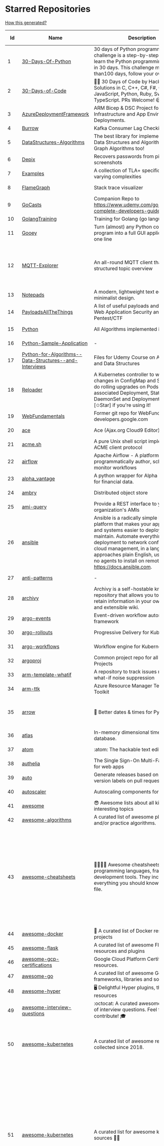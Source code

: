 # Starred Repositories  
[How this generated?](../master/USAGE.md)  
  
| Id 			| Name			| Description | Star Counts | Topics/Tags   | Last Updated 	|  
| ----------- | ----------- 	| ----------- | ----------- | ----------- 	| -----------   |  
|1|[30-Days-Of-Python](https://github.com/Asabeneh/30-Days-Of-Python.git)|30 days of Python programming challenge is a step-by-step guide to learn the Python programming language in 30 days. This challenge may take more than100 days, follow your own pace. |14024|30-days-of-python, python|17-11-2021|  
|2|[30-Days-of-Code](https://github.com/xeoneux/30-Days-of-Code.git)|👨‍💻 30 Days of Code by HackerRank Solutions in C, C++, C#, F#, Go, Java, JavaScript, Python, Ruby, Swift & TypeScript. PRs Welcome! 😄|748||17-8-2022|  
|3|[AzureDeploymentFramework](https://github.com/brwilkinson/AzureDeploymentFramework.git)|ARM Bicep & DSC Project for Azure Infrastructure and App Environment Deployments.|76||26-7-2022|  
|4|[Burrow](https://github.com/linkedin/Burrow.git)|Kafka Consumer Lag Checking|3296|||  
|5|[DataStructures-Algorithms](https://github.com/rachitiitr/DataStructures-Algorithms.git)|The best library for implementation of all Data Structures and Algorithms - Trees + Graph Algorithms too!|2334||13-6-2021|  
|6|[Depix](https://github.com/beurtschipper/Depix.git)|Recovers passwords from pixelized screenshots|22652||16-6-2022|  
|7|[Examples](https://github.com/tlaplus/Examples.git)|A collection of TLA+ specifications of varying complexities|942||22-8-2022|  
|8|[FlameGraph](https://github.com/brendangregg/FlameGraph.git)|Stack trace visualizer|13440||31-8-2021|  
|9|[GoCasts](https://github.com/StephenGrider/GoCasts.git)|Companion Repo to https://www.udemy.com/go-the-complete-developers-guide/|1747||25-8-2017|  
|10|[GolangTraining](https://github.com/GoesToEleven/GolangTraining.git)|Training for Golang (go language)|8362|||  
|11|[Gooey](https://github.com/chriskiehl/Gooey.git)|Turn (almost) any Python command line program into a full GUI application with one line|16560||8-5-2022|  
|12|[MQTT-Explorer](https://github.com/thomasnordquist/MQTT-Explorer.git)|An all-round MQTT client that provides a structured topic overview|1889|mqtt, mqtt-explorer, homeautomation, mqtt-client, mqtt-smarthome, mqtt-tool|27-2-2022|  
|13|[Notepads](https://github.com/0x7c13/Notepads.git)|A modern, lightweight text editor with a minimalist design.|6655||7-6-2022|  
|14|[PayloadsAllTheThings](https://github.com/swisskyrepo/PayloadsAllTheThings.git)|A list of useful payloads and bypass for Web Application Security and Pentest/CTF|40414|||  
|15|[Python](https://github.com/TheAlgorithms/Python.git)|All Algorithms implemented in Python|142485||24-8-2022|  
|16|[Python-Sample-Application](https://github.com/uber/Python-Sample-Application.git)|-|360||9-3-2015|  
|17|[Python-for-Algorithms--Data-Structures--and-Interviews](https://github.com/jmportilla/Python-for-Algorithms--Data-Structures--and-Interviews.git)|Files for Udemy Course on Algorithms and Data Structures|2129|||  
|18|[Reloader](https://github.com/stakater/Reloader.git)|A Kubernetes controller to watch changes in ConfigMap and Secrets and do rolling upgrades on Pods with their associated Deployment, StatefulSet, DaemonSet and DeploymentConfig – [✩Star] if you're using it!|3815||15-7-2022|  
|19|[WebFundamentals](https://github.com/google/WebFundamentals.git)|Former git repo for WebFundamentals on developers.google.com|13415||10-8-2022|  
|20|[ace](https://github.com/ajaxorg/ace.git)|Ace (Ajax.org Cloud9 Editor)|24796||23-8-2022|  
|21|[acme.sh](https://github.com/acmesh-official/acme.sh.git)|A pure Unix shell script implementing ACME client protocol|27792|||  
|22|[airflow](https://github.com/apache/airflow.git)|Apache Airflow - A platform to programmatically author, schedule, and monitor workflows|27130|||  
|23|[alpha_vantage](https://github.com/RomelTorres/alpha_vantage.git)|A python wrapper for Alpha Vantage API for financial data.|3708||14-6-2021|  
|24|[ambry](https://github.com/linkedin/ambry.git)|Distributed object store|1549||23-8-2022|  
|25|[ami-query](https://github.com/intuit/ami-query.git)|Provide a REST interface to your organization's AMIs|38|||  
|26|[ansible](https://github.com/ansible/ansible.git)|Ansible is a radically simple IT automation platform that makes your applications and systems easier to deploy and maintain. Automate everything from code deployment to network configuration to cloud management, in a language that approaches plain English, using SSH, with no agents to install on remote systems. https://docs.ansible.com.|54253||23-8-2022|  
|27|[anti-patterns](https://github.com/tonybaloney/anti-patterns.git)|-|100||15-7-2022|  
|28|[archivy](https://github.com/archivy/archivy.git)|Archivy is a self-hostable knowledge repository that allows you to learn and retain information in your own personal and extensible wiki.|2892||27-4-2022|  
|29|[argo-events](https://github.com/argoproj/argo-events.git)|Event-driven workflow automation framework|1628||22-8-2022|  
|30|[argo-rollouts](https://github.com/argoproj/argo-rollouts.git)|Progressive Delivery for Kubernetes|1674||17-8-2022|  
|31|[argo-workflows](https://github.com/argoproj/argo-workflows.git)|Workflow engine for Kubernetes|11593||23-8-2022|  
|32|[argoproj](https://github.com/argoproj/argoproj.git)|Common project repo for all Argo Projects|322||3-8-2022|  
|33|[arm-template-whatif](https://github.com/Azure/arm-template-whatif.git)|A repository to track issues related to what-if noise suppression|62||2-8-2022|  
|34|[arm-ttk](https://github.com/Azure/arm-ttk.git)|Azure Resource Manager Template Toolkit|338||18-8-2022|  
|35|[arrow](https://github.com/arrow-py/arrow.git)|🏹 Better dates & times for Python|8002|python, arrow, datetime, date, time, timestamp, timezones, hacktoberfest|22-7-2022|  
|36|[atlas](https://github.com/Netflix/atlas.git)|In-memory dimensional time series database.|3124||8-8-2022|  
|37|[atom](https://github.com/atom/atom.git)|:atom: The hackable text editor|58383||23-6-2022|  
|38|[authelia](https://github.com/authelia/authelia.git)|The Single Sign-On Multi-Factor portal for web apps|14000||24-8-2022|  
|39|[auto](https://github.com/intuit/auto.git)|Generate releases based on semantic version labels on pull requests.|1800||25-7-2022|  
|40|[autoscaler](https://github.com/kubernetes/autoscaler.git)|Autoscaling components for Kubernetes|5979||24-8-2022|  
|41|[awesome](https://github.com/sindresorhus/awesome.git)|😎 Awesome lists about all kinds of interesting topics|216048||11-8-2022|  
|42|[awesome-algorithms](https://github.com/tayllan/awesome-algorithms.git)|A curated list of awesome places to learn and/or practice algorithms.|12147||9-5-2022|  
|43|[awesome-cheatsheets](https://github.com/LeCoupa/awesome-cheatsheets.git)|👩‍💻👨‍💻 Awesome cheatsheets for popular programming languages, frameworks and development tools. They include everything you should know in one single file.|30232|cheatsheets, javascript, bash, nodejs, cheatsheet, database, language, frontend, backend, feathersjs, redis, vuejs, vim, django, programming-language, xcode, php, docker, kubernetes, sailsjs|18-8-2022|  
|44|[awesome-docker](https://github.com/veggiemonk/awesome-docker.git)|:whale: A curated list of Docker resources and projects|22622||2-8-2022|  
|45|[awesome-flask](https://github.com/humiaozuzu/awesome-flask.git)|A curated list of awesome Flask resources and plugins|10804||17-9-2019|  
|46|[awesome-gcp-certifications](https://github.com/sathishvj/awesome-gcp-certifications.git)|Google Cloud Platform Certification resources.|2651||22-8-2022|  
|47|[awesome-go](https://github.com/avelino/awesome-go.git)|A curated list of awesome Go frameworks, libraries and software|86376||24-8-2022|  
|48|[awesome-hyper](https://github.com/bnb/awesome-hyper.git)|🖥 Delightful Hyper plugins, themes, and resources|9992||13-7-2021|  
|49|[awesome-interview-questions](https://github.com/DopplerHQ/awesome-interview-questions.git)|:octocat: A curated awesome list of lists of interview questions. Feel free to contribute! :mortar_board: |48980||16-11-2021|  
|50|[awesome-kubernetes](https://github.com/nubenetes/awesome-kubernetes.git)|A curated list of awesome references collected since 2018.|269|kubernetes, cloud, awesome-list, aws, azure, gcp, devops, devops-tools, docker, containers|25-6-2022|  
|51|[awesome-kubernetes](https://github.com/ramitsurana/awesome-kubernetes.git)|A curated list for awesome kubernetes sources :ship::tada:|13009|kubernetes, minikube, meetup, resource, kubernetes-sources, google-cloud, kubernetes-cluster, deploy-kubernetes, aws, enterprise-kubernetes-products, monitoring-kubernetes, azure, schedule, google-kubernetes, docker, cloud-providers, books, machine-learning|4-7-2022|  
|52|[awesome-macOS](https://github.com/iCHAIT/awesome-macOS.git)|  A curated list of awesome applications, softwares, tools and shiny things for macOS.|13250|||  
|53|[awesome-machine-learning](https://github.com/josephmisiti/awesome-machine-learning.git)|A curated list of awesome Machine Learning frameworks, libraries and software.|55604||10-7-2022|  
|54|[awesome-macos-command-line](https://github.com/herrbischoff/awesome-macos-command-line.git)|Use your macOS terminal shell to do awesome things.|26094|||  
|55|[awesome-microservices](https://github.com/mfornos/awesome-microservices.git)|A curated list of Microservice Architecture related principles and technologies.|11294||17-8-2022|  
|56|[awesome-pentest](https://github.com/enaqx/awesome-pentest.git)|A collection of awesome penetration testing resources, tools and other shiny things|16667||18-7-2022|  
|57|[awesome-python](https://github.com/vinta/awesome-python.git)|A curated list of awesome Python frameworks, libraries, software and resources|138797||27-7-2022|  
|58|[awesome-python-applications](https://github.com/mahmoud/awesome-python-applications.git)|💿 Free software that works great, and also happens to be open-source Python. |13897||10-7-2022|  
|59|[awesome-readme](https://github.com/matiassingers/awesome-readme.git)|A curated list of awesome READMEs|12669||8-8-2022|  
|60|[awesome-sanic](https://github.com/mekicha/awesome-sanic.git)|A curated list of awesome Sanic resources and extensions|595||13-8-2022|  
|61|[awesome-selfhosted](https://github.com/awesome-selfhosted/awesome-selfhosted.git)|A list of Free Software network services and web applications which can be hosted on your own servers|99643||11-8-2022|  
|62|[awesome-sre](https://github.com/dastergon/awesome-sre.git)|A curated list of Site Reliability and Production Engineering resources.|8735||16-7-2022|  
|63|[awesome-sysadmin](https://github.com/awesome-foss/awesome-sysadmin.git)|A curated list of amazingly awesome open source sysadmin resources.|14803||31-7-2022|  
|64|[awesome-vscode](https://github.com/viatsko/awesome-vscode.git)|🎨 A curated list of delightful VS Code packages and resources.|20890||11-8-2022|  
|65|[awless](https://github.com/wallix/awless.git)|A Mighty CLI for AWS|4864||10-12-2018|  
|66|[aws-cli](https://github.com/aws/aws-cli.git)|Universal Command Line Interface for Amazon Web Services|12776|||  
|67|[aws-cloudformation-user-guide](https://github.com/awsdocs/aws-cloudformation-user-guide.git)|The open source version of the AWS CloudFormation User Guide|660||11-8-2022|  
|68|[aws-eks-best-practices](https://github.com/aws/aws-eks-best-practices.git)|A best practices guide for day 2 operations, including operational excellence, security, reliability, performance efficiency, and cost optimization.|1043||9-8-2022|  
|69|[azkaban](https://github.com/azkaban/azkaban.git)|Azkaban workflow manager.|4108||17-8-2022|  
|70|[azure-cli](https://github.com/Azure/azure-cli.git)|Azure Command-Line Interface|3202||24-8-2022|  
|71|[azure-docs-bicep-samples](https://github.com/Azure/azure-docs-bicep-samples.git)|-|35||1-7-2022|  
|72|[azure-quickstart-templates](https://github.com/Azure/azure-quickstart-templates.git)|Azure Quickstart Templates|12030||19-8-2022|  
|73|[azure-rest-api-specs](https://github.com/Azure/azure-rest-api-specs.git)|The source for REST API specifications for Microsoft Azure.|1682||24-8-2022|  
|74|[azure-sdk-for-python](https://github.com/Azure/azure-sdk-for-python.git)|This repository is for active development of the Azure SDK for Python. For consumers of the SDK we recommend visiting our public developer docs at https://docs.microsoft.com/python/azure/ or our versioned developer docs at https://azure.github.io/azure-sdk-for-python. |2960||24-8-2022|  
|75|[azure4everyone-samples](https://github.com/MarczakIO/azure4everyone-samples.git)|-|185||12-2-2022|  
|76|[backstage](https://github.com/backstage/backstage.git)|Backstage is an open platform for building developer portals|17711||24-8-2022|  
|77|[badges](https://github.com/Naereen/badges.git)|:pencil: Markdown code for lots of small badges :ribbon: :pushpin: (shields.io, forthebadge.com etc) :sunglasses:. Contributions are welcome! Please add yours!|3491||9-6-2022|  
|78|[bat](https://github.com/sharkdp/bat.git)|A cat(1) clone with wings.|36546||16-8-2022|  
|79|[bcc](https://github.com/iovisor/bcc.git)|BCC - Tools for BPF-based Linux IO analysis, networking, monitoring, and more|15245||18-8-2022|  
|80|[behave](https://github.com/behave/behave.git)|BDD, Python style.|2684||9-8-2022|  
|81|[benten](https://github.com/intuit/benten.git)|Chatbot Development Framework (with Slack integration for Jira and Jenkins)|130||31-3-2021|  
|82|[bhai-lang](https://github.com/DulLabs/bhai-lang.git)|A toy programming language written in Typescript|3563||17-4-2022|  
|83|[bicep](https://github.com/Azure/bicep.git)|Bicep is a declarative language for describing and deploying Azure resources|2473|arm-templates, arm-json, bicep|23-8-2022|  
|84|[bitcoin](https://github.com/bitcoin/bitcoin.git)|Bitcoin Core integration/staging tree|65846||24-8-2022|  
|85|[black](https://github.com/psf/black.git)|The uncompromising Python code formatter|28933||23-8-2022|  
|86|[blackfriday](https://github.com/russross/blackfriday.git)|Blackfriday: a markdown processor for Go|4985||27-10-2020|  
|87|[blockly](https://github.com/google/blockly.git)|The web-based visual programming editor.|10530|||  
|88|[bokeh](https://github.com/bokeh/bokeh.git)|Interactive Data Visualization in the browser, from  Python|16621|||  
|89|[boulder](https://github.com/letsencrypt/boulder.git)|An ACME-based certificate authority, written in Go. |4364|boulder, go, acme, certificate-authority, tls, lets-encrypt, ca, pki, rfc8555|23-8-2022|  
|90|[boundary](https://github.com/hashicorp/boundary.git)|Boundary enables identity-based access management for dynamic infrastructure. |3400||23-8-2022|  
|91|[brooklin](https://github.com/linkedin/brooklin.git)|An extensible distributed system for reliable nearline data streaming at scale|781|distributed-systems, data-streaming, scalability, kafka-mirror-maker, kafka, change-data-capture, java, linkedin|5-8-2022|  
|92|[brotli](https://github.com/google/brotli.git)|Brotli compression format|11397||12-5-2022|  
|93|[caddy](https://github.com/caddyserver/caddy.git)|Fast, multi-platform web server with automatic HTTPS|42324||24-8-2022|  
|94|[cdk8s](https://github.com/cdk8s-team/cdk8s.git)|Define Kubernetes native apps and abstractions using object-oriented programming|3125||18-8-2022|  
|95|[cdnjs](https://github.com/cdnjs/cdnjs.git)|🤖 CDN assets - The #1 free and open source CDN built to make life easier for developers.|9615|cdn, javascript, css, library, web, front-end, foss, opensource, js, font, framework, webdev, fast, speed, http2, spdy, cdnjs|24-8-2022|  
|96|[celery](https://github.com/celery/celery.git)|Distributed Task Queue (development branch)|19941||24-8-2022|  
|97|[cert-manager](https://github.com/cert-manager/cert-manager.git)|Automatically provision and manage TLS certificates in Kubernetes|9257|kubernetes, letsencrypt, tls, certificate, crd, hacktoberfest|23-8-2022|  
|98|[cfssl](https://github.com/cloudflare/cfssl.git)|CFSSL: Cloudflare's PKI and TLS toolkit|7219||19-8-2022|  
|99|[chaos-mesh](https://github.com/chaos-mesh/chaos-mesh.git)|A Chaos Engineering Platform for Kubernetes.|5115||24-8-2022|  
|100|[chartmuseum](https://github.com/helm/chartmuseum.git)|Host your own Helm Chart Repository|2926|||  
|101|[charts](https://github.com/helm/charts.git)|⚠️(OBSOLETE) Curated applications for Kubernetes|15444|kubernetes, charts, helm|21-12-2021|  
|102|[cheat.sh](https://github.com/chubin/cheat.sh.git)|the only cheat sheet you need|30097||18-4-2022|  
|103|[checkov](https://github.com/bridgecrewio/checkov.git)|Prevent cloud misconfigurations and find vulnerabilities during build-time in infrastructure as code, container images and open source packages with Checkov by Bridgecrew.|4559|terraform, static-analysis, aws, gcp, azure, aws-security, azure-security, gcp-security, cloudformation, scans, compliance, kubernetes, kubernetes-security, devsecops, policy-as-code, infrastructure-as-code, devops, terraform-security, hacktoberfest, bicep|24-8-2022|  
|104|[chef](https://github.com/chef/chef.git)|Chef Infra, a powerful automation platform that transforms infrastructure into code automating how infrastructure is configured, deployed and managed across any environment, at any scale|6978||22-8-2022|  
|105|[cilium](https://github.com/cilium/cilium.git)|eBPF-based Networking, Security, and Observability|12777|||  
|106|[clair](https://github.com/quay/clair.git)|Vulnerability Static Analysis for Containers|8980|containers, static-analysis, go, kubernetes, docker, oci, oci-image, vulnerabilities, clair|19-8-2022|  
|107|[cli](https://github.com/snyk/cli.git)|Snyk CLI scans and monitors your projects for security vulnerabilities.|4079||23-8-2022|  
|108|[cli53](https://github.com/barnybug/cli53.git)|Command line tool for Amazon Route 53|1805||8-4-2022|  
|109|[click](https://github.com/pallets/click.git)|Python composable command line interface toolkit|12873|||  
|110|[cloud-custodian](https://github.com/cloud-custodian/cloud-custodian.git)|Rules engine for cloud security, cost optimization, and governance, DSL in yaml for policies to query, filter, and take actions on resources|4282||22-8-2022|  
|111|[cobra](https://github.com/spf13/cobra.git)|A Commander for modern Go CLI interactions|28265|||  
|112|[codebytere.github.io](https://github.com/codebytere/codebytere.github.io.git)|personal website|456||12-7-2022|  
|113|[codesearch](https://github.com/google/codesearch.git)|Fast, indexed regexp search over large file trees|3143||29-3-2020|  
|114|[coding-interview-university](https://github.com/jwasham/coding-interview-university.git)|A complete computer science study plan to become a software engineer.|230457||24-8-2022|  
|115|[compose](https://github.com/docker/compose.git)|Define and run multi-container applications with Docker|26970||23-8-2022|  
|116|[computer-science](https://github.com/ossu/computer-science.git)|:mortar_board: Path to a free self-taught education in Computer Science!|122331||23-8-2022|  
|117|[consul](https://github.com/hashicorp/consul.git)|Consul is a distributed, highly available, and data center aware solution to connect and configure applications across dynamic, distributed infrastructure.|25259||24-8-2022|  
|118|[containerd](https://github.com/containerd/containerd.git)|An open and reliable container runtime|11884||24-8-2022|  
|119|[coredns](https://github.com/coredns/coredns.git)|CoreDNS is a DNS server that chains plugins|9630|dns-server, go, cncf, coredns, plugin, service-discovery|23-8-2022|  
|120|[coreutils](https://github.com/uutils/coreutils.git)|Cross-platform Rust rewrite of the GNU coreutils|12421||24-8-2022|  
|121|[crouton](https://github.com/dnschneid/crouton.git)|Chromium OS Universal Chroot Environment|8160||11-1-2022|  
|122|[cruise-control](https://github.com/linkedin/cruise-control.git)|Cruise-control is the first of its kind to fully automate the dynamic workload rebalance and self-healing of a Kafka cluster. It provides great value to Kafka users by simplifying the operation of Kafka clusters.|2247||15-8-2022|  
|123|[dailybot](https://github.com/sapumar/dailybot.git)|Simple telegram bot to remind about the daily stand up|9||23-12-2021|  
|124|[dapr](https://github.com/dapr/dapr.git)|Dapr is a portable, event-driven, runtime for building distributed applications across cloud and edge.|18886||24-8-2022|  
|125|[dashboard](https://github.com/kubernetes/dashboard.git)|General-purpose web UI for Kubernetes clusters|11564||22-8-2022|  
|126|[developer-roadmap](https://github.com/kamranahmedse/developer-roadmap.git)|Roadmap to becoming a developer in 2022|207810||24-8-2022|  
|127|[diagrams](https://github.com/mingrammer/diagrams.git)|:art: Diagram as Code for prototyping cloud system architectures|25648||10-8-2022|  
|128|[discourse](https://github.com/discourse/discourse.git)|A platform for community discussion. Free, open, simple.|36240|discourse, javascript, rails, ruby, ember, forum, postgresql|24-8-2022|  
|129|[dive](https://github.com/wagoodman/dive.git)|A tool for exploring each layer in a docker image|33340||2-7-2021|  
|130|[django](https://github.com/django/django.git)|The Web framework for perfectionists with deadlines.|65852|python, django, web, framework, orm, templates, models, views, apps|24-8-2022|  
|131|[django-health-check](https://github.com/KristianOellegaard/django-health-check.git)|a pluggable app that runs a full check on the deployment, using a number of plugins to check e.g. database, queue server, celery processes, etc.|869||18-1-2022|  
|132|[dns](https://github.com/miekg/dns.git)|DNS library in Go|6467||21-6-2022|  
|133|[dnscontrol](https://github.com/StackExchange/dnscontrol.git)|Synchronize your DNS to multiple providers from a simple DSL|2332||21-8-2022|  
|134|[dnslib](https://github.com/paulc/dnslib.git)|A Python library to encode/decode DNS wire-format packets |225|||  
|135|[docker-cheat-sheet](https://github.com/wsargent/docker-cheat-sheet.git)|Docker Cheat Sheet|21057|docker, cheet-sheet|23-6-2022|  
|136|[docker-development-youtube-series](https://github.com/marcel-dempers/docker-development-youtube-series.git)|-|3288||10-8-2022|  
|137|[docker_practice](https://github.com/yeasy/docker_practice.git)|Learn and understand Docker&Container technologies, with real DevOps practice!|21002|docker, book, cloud-computing, container, kubernetes, swarm, mesos, spark, devops, linux|12-5-2022|  
|138|[dockerfiles](https://github.com/jessfraz/dockerfiles.git)|Various Dockerfiles I use on the desktop and on servers.|12691||27-3-2021|  
|139|[doitlive](https://github.com/sloria/doitlive.git)|Because sometimes you need to do it live|3162||14-8-2022|  
|140|[dokku](https://github.com/dokku/dokku.git)|A docker-powered PaaS that helps you build and manage the lifecycle of applications|23438||23-8-2022|  
|141|[dotfiles](https://github.com/bbkane/dotfiles.git)|Configs for apps I care about|20|||  
|142|[draft-classic](https://github.com/Azure/draft-classic.git)|A tool for developers to create cloud-native applications on Kubernetes.|3956||26-2-2020|  
|143|[drawio](https://github.com/jgraph/drawio.git)|Source to app.diagrams.net|30897|||  
|144|[driftctl](https://github.com/snyk/driftctl.git)|Detect, track and alert on infrastructure drift|1947||18-8-2022|  
|145|[duf](https://github.com/muesli/duf.git)|Disk Usage/Free Utility - a better 'df' alternative|9664|hacktoberfest, disk-space, disk-usage, df, linux, macos, freebsd, openbsd, windows, user-friendly, cli, terminal, filesystem, tui|16-7-2022|  
|146|[eBPF-Package-Repository](https://github.com/l3af-project/eBPF-Package-Repository.git)|eBPF Programs|18||16-6-2022|  
|147|[echo](https://github.com/labstack/echo.git)|High performance, minimalist Go web framework|23548||20-8-2022|  
|148|[ecs-refarch-service-discovery](https://github.com/awslabs/ecs-refarch-service-discovery.git)|An EC2 Container Service Reference Architecture for providing Service Discovery to containers using CloudWatch Events, Lambda and Route 53 private hosted zones. |440||25-7-2016|  
|149|[elasticsearch](https://github.com/elastic/elasticsearch.git)|Free and Open, Distributed, RESTful Search Engine|60859||23-8-2022|  
|150|[emissary](https://github.com/emissary-ingress/emissary.git)|open source Kubernetes-native API gateway for microservices built on the Envoy Proxy|3853|ambassador, kubernetes, gateway-api, microservice, cloud-native, api-gateway, docker, api-management, kubernetes-ingress, envoy-proxy, envoy, kubernetes-annotations|23-8-2022|  
|151|[eng-practices](https://github.com/google/eng-practices.git)|Google's Engineering Practices documentation|18696||17-8-2022|  
|152|[envoy](https://github.com/envoyproxy/envoy.git)|Cloud-native high-performance edge/middle/service proxy|20267|||  
|153|[eruda](https://github.com/liriliri/eruda.git)|Console for mobile browsers|12742||20-7-2022|  
|154|[etcd](https://github.com/etcd-io/etcd.git)|Distributed reliable key-value store for the most critical data of a distributed system|40937||24-8-2022|  
|155|[ewd998](https://github.com/tlaplus-workshops/ewd998.git)|Distributed termination detection on a ring, due to Shmuel Safra:|21|||  
|156|[examples](https://github.com/kubernetes/examples.git)|Kubernetes application example tutorials|5112||21-7-2022|  
|157|[external-dns](https://github.com/kubernetes-sigs/external-dns.git)|Configure external DNS servers (AWS Route53, Google CloudDNS and others) for Kubernetes Ingresses and Services|5565|dns, kubernetes, route53, aws, clouddns, gcp, ingress, k8s-sig-network, dns-record, dns-providers, external-dns, dns-controller, dns-servers|22-8-2022|  
|158|[faas](https://github.com/openfaas/faas.git)|OpenFaaS - Serverless Functions Made Simple|21990||11-8-2022|  
|159|[face_recognition](https://github.com/ageitgey/face_recognition.git)|The world's simplest facial recognition api for Python and the command line|45595||10-6-2022|  
|160|[faker](https://github.com/joke2k/faker.git)|Faker is a Python package that generates fake data for you.|14650|python, fake, testing, dataset, fake-data, test-data, test-data-generator|17-8-2022|  
|161|[falcon](https://github.com/falconry/falcon.git)|The no-magic web data plane API and microservices framework for Python developers, with a focus on reliability, correctness, and performance at scale.|8856||22-8-2022|  
|162|[fastapi](https://github.com/tiangolo/fastapi.git)|FastAPI framework, high performance, easy to learn, fast to code, ready for production|48554|python, json, swagger-ui, redoc, starlette, openapi, api, openapi3, framework, async, asyncio, uvicorn, python3, python-types, pydantic, json-schema, fastapi, swagger, rest, web|24-8-2022|  
|163|[fasthttp](https://github.com/valyala/fasthttp.git)|Fast HTTP package for Go. Tuned for high performance. Zero memory allocations in hot paths. Up to 10x faster than net/http|18274|||  
|164|[fish-shell](https://github.com/fish-shell/fish-shell.git)|The user-friendly command line shell.|19452||23-8-2022|  
|165|[flamethrower](https://github.com/DNS-OARC/flamethrower.git)|a DNS performance and functional testing utility supporting UDP, TCP, DoT and DoH (by @ns1labs)|257||5-7-2022|  
|166|[flask](https://github.com/pallets/flask.git)|The Python micro framework for building web applications.|60311||8-8-2022|  
|167|[flask-celery-example](https://github.com/miguelgrinberg/flask-celery-example.git)|This repository contains the example code for my blog article Using Celery with Flask.|1083||12-9-2021|  
|168|[flask-swagger-ui](https://github.com/sveint/flask-swagger-ui.git)|Swagger UI blueprint for flask|150|||  
|169|[flower](https://github.com/mher/flower.git)|Real-time monitor and web admin for Celery distributed task queue|5344|celery, task-queue, monitoring, administration, workers, rabbitmq, redis, python, asynchronous|15-7-2022|  
|170|[flux](https://github.com/fluxcd/flux.git)|Successor: https://github.com/fluxcd/flux2 — The GitOps Kubernetes operator|6911||27-7-2022|  
|171|[forcediphttpsadapter](https://github.com/Roadmaster/forcediphttpsadapter.git)|A requests TransportAdapter allowing to force a specific IP for HTTPS connections.|43||1-11-2021|  
|172|[fortio](https://github.com/fortio/fortio.git)|Fortio load testing library, command line tool, advanced echo server and web UI in go (golang). Allows to specify a set query-per-second load and record latency histograms and other useful stats.|2643|||  
|173|[fortio-operator](https://github.com/verfio/fortio-operator.git)|Load Testing Operator within the Kubernetes cluster and outside of it.|37||18-3-2019|  
|174|[free-for-dev](https://github.com/ripienaar/free-for-dev.git)|A list of SaaS, PaaS and IaaS offerings that have free tiers of interest to devops and infradev|57320||23-8-2022|  
|175|[free-programming-books](https://github.com/EbookFoundation/free-programming-books.git)|:books: Freely available programming books|246266||22-8-2022|  
|176|[game_control](https://github.com/ChoudharyChanchal/game_control.git)|-|745||19-7-2020|  
|177|[gcsfuse](https://github.com/GoogleCloudPlatform/gcsfuse.git)|A user-space file system for interacting with Google Cloud Storage|1515||24-8-2022|  
|178|[gin](https://github.com/gin-gonic/gin.git)|Gin is a HTTP web framework written in Go (Golang). It features a Martini-like API with much better performance -- up to 40 times faster. If you need smashing performance, get yourself some Gin.|62216||16-8-2022|  
|179|[git-standup](https://github.com/kamranahmedse/git-standup.git)|Recall what you did on the last working day. Psst! or be nosy and find what someone else in your team did ;-)|7202|standup, git-standup, agile, meeting, git, git-addons, git-|30-9-2021|  
|180|[github-readme-stats](https://github.com/anuraghazra/github-readme-stats.git)|:zap: Dynamically generated stats for your github readmes|44955||18-8-2022|  
|181|[github1s](https://github.com/conwnet/github1s.git)|One second to read GitHub code with VS Code.|21169||16-8-2022|  
|182|[gitignore](https://github.com/github/gitignore.git)|A collection of useful .gitignore templates|137443||10-5-2022|  
|183|[gitops-engine](https://github.com/argoproj/gitops-engine.git)|Democratizing GitOps|1384|gitops, kubernetes, continuous-deployment|23-8-2022|  
|184|[gitui](https://github.com/extrawurst/gitui.git)|Blazing 💥 fast terminal-ui for git written in rust 🦀|8797||22-8-2022|  
|185|[glb-director](https://github.com/github/glb-director.git)|GitHub Load Balancer Director and supporting tooling.|2202||1-2-2022|  
|186|[gloo](https://github.com/solo-io/gloo.git)|The Feature-rich, Kubernetes-native, Next-Generation API Gateway Built on Envoy|3506|gloo, envoy, api-gateway, serverless, api-management, kubernetes, kubernetes-ingress-controller, microservices, hybrid-apps, legacy-apps, grpc, cloud-native, envoy-proxy|23-8-2022|  
|187|[go-fuzz](https://github.com/dvyukov/go-fuzz.git)|Randomized testing for Go|4448|fuzzing, testing, go|26-7-2022|  
|188|[go-github](https://github.com/google/go-github.git)|Go library for accessing the GitHub v3 API|8754||22-8-2022|  
|189|[go-leetcode](https://github.com/austingebauer/go-leetcode.git)|A collection of 100+ popular LeetCode problems solved in Go.|1728|||  
|190|[go-restful](https://github.com/emicklei/go-restful.git)|package for building REST-style Web Services using Go|4571|rest, go, customizable, routing, openapi|18-8-2022|  
|191|[go-spew](https://github.com/davecgh/go-spew.git)|Implements a deep pretty printer for Go data structures to aid in debugging|5226||30-8-2018|  
|192|[gods](https://github.com/emirpasic/gods.git)|GoDS (Go Data Structures) - Sets, Lists, Stacks, Maps, Trees, Queues, and much more|12419||18-4-2022|  
|193|[golang-web-dev](https://github.com/GoesToEleven/golang-web-dev.git)|-|3036||13-12-2019|  
|194|[google-api-python-client](https://github.com/googleapis/google-api-python-client.git)|🐍 The official Python client library for Google's discovery based APIs.|5902||23-8-2022|  
|195|[google-cloud-python](https://github.com/googleapis/google-cloud-python.git)|Google Cloud Client Library for Python|3952|||  
|196|[google-maps-services-python](https://github.com/googlemaps/google-maps-services-python.git)|Python client library for Google Maps API Web Services|3638|python, client-library|19-5-2022|  
|197|[googlesre](https://github.com/google/googlesre.git)|-|74|||  
|198|[goreleaser](https://github.com/goreleaser/goreleaser.git)|Deliver Go binaries as fast and easily as possible|10507||23-8-2022|  
|199|[gotty](https://github.com/yudai/gotty.git)|Share your terminal as a web application|17096||13-12-2017|  
|200|[grafana](https://github.com/grafana/grafana.git)|The open and composable observability and data visualization platform. Visualize metrics, logs, and traces from multiple sources like Prometheus, Loki, Elasticsearch, InfluxDB, Postgres and many more. |50591|||  
|201|[grequests](https://github.com/spyoungtech/grequests.git)|Requests + Gevent = <3|4092||26-1-2022|  
|202|[grex](https://github.com/pemistahl/grex.git)|A command-line tool and Rust library for generating regular expressions from user-provided test cases|5502||15-8-2022|  
|203|[greykite](https://github.com/linkedin/greykite.git)|A flexible, intuitive and fast forecasting library|1576||3-8-2022|  
|204|[guacamole-server](https://github.com/apache/guacamole-server.git)|Mirror of Apache Guacamole Server|2191|guacamole, c, network-client, java, network-server, javascript|19-8-2022|  
|205|[helm-git-repo](https://github.com/yks0000/helm-git-repo.git)|A Helm Repo (Automatically build index.yaml)|1|||  
|206|[helmfile](https://github.com/roboll/helmfile.git)|Deploy Kubernetes Helm Charts|3923|kubernetes, helm, chart|5-6-2022|  
|207|[howdoi](https://github.com/gleitz/howdoi.git)|instant coding answers via the command line|9643||4-7-2022|  
|208|[http2smugl](https://github.com/neex/http2smugl.git)|-|448||7-7-2022|  
|209|[httpstat](https://github.com/davecheney/httpstat.git)|It's like curl -v, with colours. |6139||10-10-2021|  
|210|[httpstat](https://github.com/reorx/httpstat.git)|curl statistics made simple|5201|curl, cli, python, http, visualization|24-12-2020|  
|211|[hub](https://github.com/github/hub.git)|A command-line tool that makes git easier to use with GitHub.|21984|||  
|212|[hubot-slack](https://github.com/slackapi/hubot-slack.git)|Slack Developer Kit for Hubot|2281||2-8-2022|  
|213|[hugo-PaperMod](https://github.com/adityatelange/hugo-PaperMod.git)| A fast, clean, responsive Hugo theme.|4129||20-8-2022|  
|214|[hygieia](https://github.com/hygieia/hygieia.git)|CapitalOne  DevOps Dashboard|3703||23-9-2021|  
|215|[hyper](https://github.com/vercel/hyper.git)|A terminal built on web technologies|39064||22-8-2022|  
|216|[influxdb](https://github.com/influxdata/influxdb.git)|Scalable datastore for metrics, events, and real-time analytics|23991||23-8-2022|  
|217|[ingress-nginx](https://github.com/kubernetes/ingress-nginx.git)|Ingress-NGINX Controller for Kubernetes|13285|ingress-controller, kubernetes, nginx|24-8-2022|  
|218|[interview](https://github.com/mission-peace/interview.git)|Interview questions|10486||30-7-2018|  
|219|[interviews](https://github.com/kdn251/interviews.git)|Everything you need to know to get the job.|58035||6-6-2020|  
|220|[ipython](https://github.com/ipython/ipython.git)|Official repository for IPython itself. Other repos in the IPython organization contain things like the website, documentation builds, etc.|15476|||  
|221|[iris](https://github.com/linkedin/iris.git)|Iris is a highly configurable and flexible service for paging and messaging.|694|paging, escalation, messaging, automation|27-6-2022|  
|222|[istio](https://github.com/istio/istio.git)|Connect, secure, control, and observe services.|31147||24-8-2022|  
|223|[jaeger](https://github.com/jaegertracing/jaeger.git)|CNCF Jaeger, a Distributed Tracing Platform|16284|||  
|224|[json-server](https://github.com/typicode/json-server.git)|Get a full fake REST API with zero coding in less than 30 seconds (seriously)|62963||3-5-2022|  
|225|[jsonnet](https://github.com/google/jsonnet.git)|Jsonnet - The data templating language|5722||18-8-2022|  
|226|[k2tf](https://github.com/sl1pm4t/k2tf.git)|Kubernetes YAML to Terraform HCL converter|828|terraform, kubernetes, yaml, hcl, tool, utility, command-line-tool, converter, hashicorp, hashicorp-terraform|29-5-2022|  
|227|[k3s](https://github.com/k3s-io/k3s.git)|Lightweight Kubernetes|20781|kubernetes, k8s|23-8-2022|  
|228|[k6](https://github.com/grafana/k6.git)|A modern load testing tool, using Go and JavaScript - https://k6.io|17567|golang, load-testing, load-generator, javascript, es6, performance, hacktoberfest|19-8-2022|  
|229|[k9s](https://github.com/derailed/k9s.git)|🐶 Kubernetes CLI To Manage Your Clusters In Style!|17607|k9s, kubernetes, kubernetes-cli, kubernetes-clusters, k8s, k8s-cluster, go, golang|4-8-2022|  
|230|[kafka-monitor](https://github.com/linkedin/kafka-monitor.git)|Xinfra Monitor monitors the availability of Kafka clusters by producing synthetic workloads using end-to-end pipelines to obtain derived vital statistics - E2E latency, service produce/consume availability, offsets commit availability & latency, message loss rate and more.|1899||29-3-2022|  
|231|[kaniko](https://github.com/GoogleContainerTools/kaniko.git)|Build Container Images In Kubernetes|10860|containers, docker, developer-tools, kubernetes|22-8-2022|  
|232|[kapacitor](https://github.com/influxdata/kapacitor.git)|Open source framework for processing, monitoring, and alerting on time series data|2151||11-8-2022|  
|233|[katib](https://github.com/kubeflow/katib.git)|Repository for hyperparameter tuning|1213||22-8-2022|  
|234|[katran](https://github.com/facebookincubator/katran.git)|A high performance layer 4 load balancer|3804||23-8-2022|  
|235|[keras-yolo2](https://github.com/experiencor/keras-yolo2.git)|Easy training on custom dataset. Various backends (MobileNet and SqueezeNet) supported. A YOLO demo to detect raccoon run entirely in brower is accessible at https://git.io/vF7vI (not on Windows).|1706||31-12-2019|  
|236|[kind](https://github.com/kubernetes-sigs/kind.git)|Kubernetes IN Docker - local clusters for testing Kubernetes|10320||22-8-2022|  
|237|[kong](https://github.com/Kong/kong.git)|🦍 The Cloud-Native API Gateway |32757|||  
|238|[kopf](https://github.com/nolar/kopf.git)|A Python framework to write Kubernetes operators in just a few lines of code|1221||24-7-2022|  
|239|[kops](https://github.com/kubernetes/kops.git)|Kubernetes Operations (kOps) - Production Grade k8s Installation, Upgrades and Management|14280||24-8-2022|  
|240|[kraken](https://github.com/uber/kraken.git)|P2P Docker registry capable of distributing TBs of data in seconds|5129||25-7-2022|  
|241|[ksonnet](https://github.com/ksonnet/ksonnet.git)|A CLI-supported framework that streamlines writing and deployment of Kubernetes configurations to multiple clusters.|1156||5-2-2019|  
|242|[kube2iam](https://github.com/jtblin/kube2iam.git)|kube2iam  provides different AWS IAM roles for pods running on Kubernetes|1857||1-3-2022|  
|243|[kubebuilder](https://github.com/kubernetes-sigs/kubebuilder.git)|Kubebuilder - SDK for building Kubernetes APIs using CRDs|5550|k8s-sig-api-machinery|23-8-2022|  
|244|[kubectl-aliases](https://github.com/ahmetb/kubectl-aliases.git)|Programmatically generated handy kubectl aliases.|2606|||  
|245|[kubectx](https://github.com/ahmetb/kubectx.git)|Faster way to switch between clusters and namespaces in kubectl|13620||4-8-2022|  
|246|[kubernetes](https://github.com/kubernetes/kubernetes.git)|Production-Grade Container Scheduling and Management|91413|||  
|247|[kubernetes-external-secrets](https://github.com/external-secrets/kubernetes-external-secrets.git)|Integrate external secret management systems with Kubernetes|2584|kubernetes, secrets-management, aws, aws-secrets-manager, vault, hashicorp, kubernetes-external-secrets, secrets-manager|28-5-2022|  
|248|[kubernetes-handbook](https://github.com/rootsongjc/kubernetes-handbook.git)|Kubernetes中文指南/云原生应用架构实战手册 -  https://jimmysong.io/kubernetes-handbook|10238|||  
|249|[kubernetes-network-policy-recipes](https://github.com/ahmetb/kubernetes-network-policy-recipes.git)|Example recipes for Kubernetes Network Policies that you can just copy paste|4295|kubernetes, networking, security|12-7-2022|  
|250|[kubernetes-the-hard-way](https://github.com/kelseyhightower/kubernetes-the-hard-way.git)|Bootstrap Kubernetes the hard way on Google Cloud Platform. No scripts.|32306||2-5-2021|  
|251|[kubescape](https://github.com/kubescape/kubescape.git)|Kubescape is a K8s open-source tool providing a multi-cloud K8s single pane of glass, including risk analysis, security compliance, RBAC visualizer and image vulnerabilities scanning. |6413||24-8-2022|  
|252|[kubesphere](https://github.com/kubesphere/kubesphere.git)|The container platform tailored for Kubernetes multi-cloud, datacenter, and edge management ⎈ 🖥 ☁️|10812||24-8-2022|  
|253|[kubespray](https://github.com/kubernetes-sigs/kubespray.git)|Deploy a Production Ready Kubernetes Cluster|12743|kubernetes-cluster, ansible, kubernetes, high-availability, bare-metal, gce, aws, kubespray, k8s-sig-cluster-lifecycle, hacktoberfest|24-8-2022|  
|254|[kubetools](https://github.com/collabnix/kubetools.git)|Kubetools - Curated List of Kubernetes Tools|582||24-8-2022|  
|255|[kubewatch](https://github.com/vmware-archive/kubewatch.git)|Watch k8s events and trigger Handlers|2404||8-4-2022|  
|256|[kustomize](https://github.com/kubernetes-sigs/kustomize.git)|Customization of kubernetes YAML configurations|8759|k8s-sig-cli, hacktoberfest|19-8-2022|  
|257|[labs](https://github.com/docker/labs.git)|This is a collection of tutorials for learning how to use Docker with various tools. Contributions welcome.|10892|docker-tutorial, lab, swarm, docker, docker-compose, swarm-mode, orchestration, windows, dotnet, java, security, containers|18-4-2022|  
|258|[landscape](https://github.com/cncf/landscape.git)|🌄The Cloud Native Interactive Landscape filters and sorts hundreds of projects and products, and shows details including GitHub stars, funding or market cap, first and last commits, contributor counts, headquarters location, and recent tweets.|8441||24-8-2022|  
|259|[learn-python](https://github.com/trekhleb/learn-python.git)|📚 Playground and cheatsheet for learning Python. Collection of Python scripts that are split by topics and contain code examples with explanations.|13063||2-7-2022|  
|260|[learn-python3](https://github.com/jerry-git/learn-python3.git)|Jupyter notebooks for teaching/learning Python 3|5147||2-8-2020|  
|261|[learnopencv](https://github.com/spmallick/learnopencv.git)|Learn OpenCV  : C++ and Python Examples|16933||23-8-2022|  
|262|[lens](https://github.com/lensapp/lens.git)|Lens - The way the world runs Kubernetes|19304||23-8-2022|  
|263|[leveldb](https://github.com/google/leveldb.git)|LevelDB is a fast key-value storage library written at Google that provides an ordered mapping from string keys to string values.|30314|||  
|264|[life](https://github.com/cheeaun/life.git)|Life - a timeline of important events in my life|2669||14-10-2018|  
|265|[linkerd2](https://github.com/linkerd/linkerd2.git)|Ultralight, security-first service mesh for Kubernetes. Main repo for Linkerd 2.x.|8771||23-8-2022|  
|266|[linux](https://github.com/torvalds/linux.git)|Linux kernel source tree|136746||24-8-2022|  
|267|[linux-insides](https://github.com/0xAX/linux-insides.git)|A little bit about a linux kernel|26832||8-8-2022|  
|268|[litestream](https://github.com/benbjohnson/litestream.git)|Streaming replication for SQLite.|7207||8-8-2022|  
|269|[localstack](https://github.com/localstack/localstack.git)|💻  A fully functional local AWS cloud stack. Develop and test your cloud & Serverless apps offline!|43102||24-8-2022|  
|270|[logrus](https://github.com/sirupsen/logrus.git)|Structured, pluggable logging for Go.|21148|logging, logrus, go|19-7-2022|  
|271|[loguru](https://github.com/Delgan/loguru.git)|Python logging made (stupidly) simple|12711||21-8-2022|  
|272|[lovefield](https://github.com/google/lovefield.git)|Lovefield is a relational database for web apps. Written in JavaScript, works cross-browser. Provides SQL-like APIs that are fast, safe, and easy to use.|6807|||  
|273|[machine](https://github.com/docker/machine.git)|Machine management for a container-centric world|6513||2-9-2019|  
|274|[managers-playbook](https://github.com/ksindi/managers-playbook.git)|:book: Heuristics for effective management|4965|||  
|275|[marathon](https://github.com/mesosphere/marathon.git)|Deploy and manage containers (including Docker) on top of Apache Mesos at scale.|4047|dcos-orchestration-guild, dcos|27-7-2021|  
|276|[markdown-here](https://github.com/adam-p/markdown-here.git)|Google Chrome, Firefox, and Thunderbird extension that lets you write email in Markdown and render it before sending.|56382||30-9-2018|  
|277|[mattermost-server](https://github.com/mattermost/mattermost-server.git)|Mattermost is an open source platform for secure collaboration across the entire software development lifecycle.|23701|||  
|278|[mergestat](https://github.com/mergestat/mergestat.git)|Query git repositories with SQL. Generate reports, perform status checks, analyze codebases. 🔍 📊|3114||2-8-2022|  
|279|[metallb](https://github.com/metallb/metallb.git)|A network load-balancer implementation for Kubernetes using standard routing protocols|5070||3-8-2022|  
|280|[microservices-demo](https://github.com/GoogleCloudPlatform/microservices-demo.git)|Sample cloud-native application with 10 microservices showcasing Kubernetes, Istio, gRPC and OpenCensus.|12740||19-8-2022|  
|281|[minikube](https://github.com/kubernetes/minikube.git)|Run Kubernetes locally|24644||22-8-2022|  
|282|[minio](https://github.com/minio/minio.git)|Multi-Cloud :cloud: Object Storage |34765||24-8-2022|  
|283|[miniserve](https://github.com/svenstaro/miniserve.git)|🌟 For when you really just want to serve some files over HTTP right now!|3515||22-8-2022|  
|284|[mkcert](https://github.com/FiloSottile/mkcert.git)|A simple zero-config tool to make locally trusted development certificates with any names you'd like.|36448||26-4-2022|  
|285|[moby](https://github.com/moby/moby.git)|Moby Project - a collaborative project for the container ecosystem to assemble container-based systems|63856||23-8-2022|  
|286|[monkey](https://github.com/bouk/monkey.git)|Monkey patching in Go|2986||9-12-2019|  
|287|[monorepo](https://github.com/mito-ds/monorepo.git)|The mitosheet package, trymito.io, and other public Mito code.|972||23-8-2022|  
|288|[moto](https://github.com/spulec/moto.git)|A library that allows you to easily mock out tests based on AWS infrastructure.|6057||24-8-2022|  
|289|[mux](https://github.com/gorilla/mux.git)|A powerful HTTP router and URL matcher for building Go web servers with 🦍|17208||17-8-2022|  
|290|[my-mac-os](https://github.com/nikitavoloboev/my-mac-os.git)|List of applications and tools that make my macOS experience even more amazing|18882|||  
|291|[mypy](https://github.com/python/mypy.git)|Optional static typing for Python|13647||24-8-2022|  
|292|[nativefier](https://github.com/nativefier/nativefier.git)|Make any web page a desktop application|31411|nodejs, electron, linux, windows, macos, desktop-application|2-8-2022|  
|293|[nginx-admins-handbook](https://github.com/trimstray/nginx-admins-handbook.git)|How to improve NGINX performance, security, and other important things.|12789||20-10-2021|  
|294|[nginx-module-vts](https://github.com/vozlt/nginx-module-vts.git)|Nginx virtual host traffic status module|2702||10-2-2021|  
|295|[ngrok](https://github.com/inconshreveable/ngrok.git)|Introspected tunnels to localhost|22023||31-5-2016|  
|296|[nicstat](https://github.com/scotte/nicstat.git)|Fork of https://sourceforge.net/projects/nicstat/ to fix bugs|56||9-5-2018|  
|297|[nprogress](https://github.com/rstacruz/nprogress.git)|For slim progress bars like on YouTube, Medium, etc|24597|||  
|298|[ntopng](https://github.com/ntop/ntopng.git)|Web-based Traffic and Security Network Traffic Monitoring|4788||24-8-2022|  
|299|[nuclei](https://github.com/projectdiscovery/nuclei.git)|Fast and customizable vulnerability scanner based on simple YAML based DSL.|9544||17-8-2022|  
|300|[octant](https://github.com/vmware-tanzu/octant.git)|Highly extensible platform for developers to better understand the complexity of Kubernetes clusters.|5989||24-2-2022|  
|301|[octodns](https://github.com/octodns/octodns.git)|Tools for managing DNS across multiple providers|2419||14-8-2022|  
|302|[og-aws](https://github.com/open-guides/og-aws.git)|📙 Amazon Web Services — a practical guide|32303||14-8-2022|  
|303|[ohmyzsh](https://github.com/ohmyzsh/ohmyzsh.git)|🙃   A delightful community-driven (with 2,000+ contributors) framework for managing your zsh configuration. Includes 300+ optional plugins (rails, git, macOS, hub, docker, homebrew, node, php, python, etc), 140+ themes to spice up your morning, and an auto-update tool so that makes it easy to keep up with the latest updates from the community.|149198|shell, zsh-configuration, theme, terminal, productivity, hacktoberfest, zsh, cli, cli-app, themes, plugins, plugin-framework, oh-my-zsh, ohmyzsh, oh-my-zsh-theme, oh-my-zsh-plugin|23-8-2022|  
|304|[onedev](https://github.com/theonedev/onedev.git)|Self-hosted Git Server with CI/CD and Kanban|9493|git, devops, docker, kubernetes, continuous-integration, continuous-deployment, self-hosted, kanban|23-8-2022|  
|305|[opencensus-python](https://github.com/census-instrumentation/opencensus-python.git)|A stats collection and distributed tracing framework|627||19-8-2022|  
|306|[opencost](https://github.com/opencost/opencost.git)|Cross-cloud cost allocation models for Kubernetes workloads|2709|kubernetes, kubecost, opencost, aws, azure, cncf, cost, cost-optimization, gcp, k8s, monitoring|23-8-2022|  
|307|[opencv](https://github.com/opencv/opencv.git)|Open Source Computer Vision Library|63366||23-8-2022|  
|308|[opencv-python](https://github.com/opencv/opencv-python.git)|Automated CI toolchain to produce precompiled opencv-python, opencv-python-headless, opencv-contrib-python and opencv-contrib-python-headless packages.|2937|||  
|309|[opengrok](https://github.com/oracle/opengrok.git)|OpenGrok is a fast and usable source code search and cross reference engine, written in Java|3680||30-7-2022|  
|310|[operator-sdk](https://github.com/operator-framework/operator-sdk.git)|SDK for building Kubernetes applications. Provides high level APIs, useful abstractions, and project scaffolding.|5953||23-8-2022|  
|311|[osquery](https://github.com/osquery/osquery.git)|SQL powered operating system instrumentation, monitoring, and analytics.|19187|||  
|312|[packer](https://github.com/hashicorp/packer.git)|Packer is a tool for creating identical machine images for multiple platforms from a single source configuration.|13896||22-8-2022|  
|313|[papers-we-love](https://github.com/papers-we-love/papers-we-love.git)|Papers from the computer science community to read and discuss.|63790||21-7-2022|  
|314|[pendulum](https://github.com/sdispater/pendulum.git)|Python datetimes made easy|4939||24-8-2022|  
|315|[perf-tools](https://github.com/brendangregg/perf-tools.git)|Performance analysis tools based on Linux perf_events (aka perf) and ftrace|8539||14-1-2020|  
|316|[pex](https://github.com/pantsbuild/pex.git)|A library and tool for generating .pex (Python EXecutable) files|2141||23-8-2022|  
|317|[pi-hole](https://github.com/pi-hole/pi-hole.git)|A black hole for Internet advertisements|38389|||  
|318|[pinpoint](https://github.com/pinpoint-apm/pinpoint.git)|APM, (Application Performance Management) tool for large-scale distributed systems. |12336|apm, monitoring, performance, agent, distributed-tracing, tracing|24-8-2022|  
|319|[pipeline](https://github.com/tektoncd/pipeline.git)|A cloud-native Pipeline resource.|7280||23-8-2022|  
|320|[pipenv](https://github.com/pypa/pipenv.git)| Python Development Workflow for Humans.|23207|||  
|321|[ploomber](https://github.com/ploomber/ploomber.git)|The fastest ⚡️ way to build data pipelines. Develop iteratively, deploy anywhere. ☁️|2630|||  
|322|[poetry](https://github.com/python-poetry/poetry.git)|Python dependency management and packaging made easy.|21044|||  
|323|[pongo2](https://github.com/flosch/pongo2.git)|Django-syntax like template-engine for Go|2321||25-6-2022|  
|324|[portainer](https://github.com/portainer/portainer.git)|Making Docker and Kubernetes management easy.|22695||24-8-2022|  
|325|[predictive-horizontal-pod-autoscaler](https://github.com/jthomperoo/predictive-horizontal-pod-autoscaler.git)|Horizontal Pod Autoscaler built with predictive abilities using statistical models|204||23-7-2022|  
|326|[professional-programming](https://github.com/charlax/professional-programming.git)|A collection of full-stack resources for programmers.|19856||26-7-2022|  
|327|[professional-services](https://github.com/GoogleCloudPlatform/professional-services.git)|Common solutions and tools developed by Google Cloud's Professional Services team|2237|google-cloud-platform, google-cloud-dataflow, google-cloud-ml, google-cloud-compute, gke, bigquery, solutions, tools, examples|23-8-2022|  
|328|[profile-summary-for-github](https://github.com/tipsy/profile-summary-for-github.git)|Tool for visualizing GitHub profiles|19612||2-7-2022|  
|329|[project-layout](https://github.com/golang-standards/project-layout.git)|Standard Go Project Layout|34051|go, golang, project-template, standards, project-structure|1-7-2022|  
|330|[prometheus](https://github.com/prometheus/prometheus.git)|The Prometheus monitoring system and time series database.|43977||22-8-2022|  
|331|[protobuf](https://github.com/protocolbuffers/protobuf.git)|Protocol Buffers - Google's data interchange format|55903||23-8-2022|  
|332|[pulsar](https://github.com/apache/pulsar.git)|Apache Pulsar - distributed pub-sub messaging system|11438||24-8-2022|  
|333|[pulumi](https://github.com/pulumi/pulumi.git)|Pulumi - Universal Infrastructure as Code. Your Cloud, Your Language, Your Way 🚀|13412|||  
|334|[pyWhat](https://github.com/bee-san/pyWhat.git)|🐸   Identify anything. pyWhat easily lets you identify emails, IP addresses, and more. Feed it a .pcap file or some text and it'll tell you what it is! 🧙‍♀️|5347||9-5-2022|  
|335|[pycryptodome](https://github.com/Legrandin/pycryptodome.git)|A self-contained cryptographic library for Python|2101||20-8-2022|  
|336|[pycurl](https://github.com/pycurl/pycurl.git)|PycURL - Python interface to libcurl|883|http-client, python, libcurl, libcurl-bindings|3-8-2022|  
|337|[pygradle](https://github.com/linkedin/pygradle.git)|Using Gradle to build Python projects|561|gradle, python, linkedin|3-3-2020|  
|338|[pyinotify](https://github.com/seb-m/pyinotify.git)|Monitoring filesystems events with inotify on Linux.|2199||4-6-2015|  
|339|[pyjwt](https://github.com/jpadilla/pyjwt.git)|JSON Web Token implementation in Python|4305||14-8-2022|  
|340|[pykiteconnect](https://github.com/zerodha/pykiteconnect.git)|The official Python client library for the Kite Connect trading APIs|706||19-8-2022|  
|341|[pyscript](https://github.com/pyscript/pyscript.git)|Home Page: https://pyscript.net  Examples: https://pyscript.net/examples|14316||24-8-2022|  
|342|[pytest](https://github.com/pytest-dev/pytest.git)|The pytest framework makes it easy to write small tests, yet scales to support complex functional testing|9128||22-8-2022|  
|343|[python](https://github.com/kubernetes-client/python.git)|Official Python client library for kubernetes|5069|kubernetes, client-python, k8s, library, k8s-sig-api-machinery|15-8-2022|  
|344|[python-concurrency](https://github.com/volker48/python-concurrency.git)|Code examples from my toptal engineering blog article|144||1-3-2021|  
|345|[python-container](https://github.com/googleapis/python-container.git)|-|33||16-8-2022|  
|346|[python-docs-samples](https://github.com/GoogleCloudPlatform/python-docs-samples.git)|Code samples used on cloud.google.com|5767|python, samples|23-8-2022|  
|347|[python-guide](https://github.com/realpython/python-guide.git)|Python best practices guidebook, written for humans. |25209|||  
|348|[python-patterns](https://github.com/faif/python-patterns.git)|A collection of design patterns/idioms in Python|34872||8-8-2022|  
|349|[python-prompt-toolkit](https://github.com/prompt-toolkit/python-prompt-toolkit.git)|Library for building powerful interactive command line applications in Python|7891|||  
|350|[python-slack-sdk](https://github.com/slackapi/python-slack-sdk.git)|Slack Developer Kit for Python|3443|python, slack, slackapi, asyncio, aiohttp-client, aiohttp, websockets, websocket, websocket-client, socket-mode|15-8-2022|  
|351|[python-telegram-bot](https://github.com/python-telegram-bot/python-telegram-bot.git)|We have made you a wrapper you can't refuse|19498|||  
|352|[python-terraform](https://github.com/beelit94/python-terraform.git)|-|394|terraform, python|21-6-2022|  
|353|[raft.tla](https://github.com/ongardie/raft.tla.git)|TLA+ specification for the Raft consensus algorithm|332||4-5-2020|  
|354|[rancher](https://github.com/rancher/rancher.git)|Complete container management platform|19750||24-8-2022|  
|355|[realworld](https://github.com/gothinkster/realworld.git)|"The mother of all demo apps" — Exemplary fullstack Medium.com clone powered by React, Angular, Node, Django, and many more 🏅|68355||19-5-2022|  
|356|[redis-datasets](https://github.com/redis-developer/redis-datasets.git)|A Curated List of Sample Redis Datasets|40|||  
|357|[request](https://github.com/request/request.git)|🏊🏾 Simplified HTTP request client.|25514||11-2-2020|  
|358|[rest.li](https://github.com/linkedin/rest.li.git)|Rest.li is a REST+JSON framework for building robust, scalable service architectures using dynamic discovery and simple asynchronous APIs.|2218||23-8-2022|  
|359|[resume-cli](https://github.com/jsonresume/resume-cli.git)|CLI tool to easily setup a new resume 📑|4157||20-4-2022|  
|360|[resume.github.com](https://github.com/resume/resume.github.com.git)|Resumes generated using the GitHub informations|58302||5-8-2016|  
|361|[roadmap](https://github.com/github/roadmap.git)|GitHub public roadmap|6841||3-6-2022|  
|362|[rook](https://github.com/rook/rook.git)|Storage Orchestration for Kubernetes|10268|||  
|363|[roxy-wi](https://github.com/hap-wi/roxy-wi.git)|Web interface for managing Haproxy, Nginx, Apache and Keepalived servers|1124|haproxy-servers, web-interface, management, web-manager, web-gui, gui, webui, haproxy-configuration, haproxy-status, haproxy-gui, haproxy-managment, high-availibility, loadbalancer, lbs, waf, nginx, keepalived-servers, monitoring, roxy-wi, apache|18-8-2022|  
|364|[rudder-server](https://github.com/rudderlabs/rudder-server.git)|Privacy and Security focused Segment-alternative, in Golang and React  |3259|||  
|365|[runc](https://github.com/opencontainers/runc.git)|CLI tool for spawning and running containers according to the OCI specification|9506|containers, docker, oci|18-8-2022|  
|366|[rundeck](https://github.com/rundeck/rundeck.git)|Enable Self-Service Operations: Give specific users access to your existing tools, services, and scripts|4660|||  
|367|[salt](https://github.com/saltstack/salt.git)|Software to automate the management and configuration of any infrastructure or application at scale. Get access to the Salt software package repository here: |12666||23-8-2022|  
|368|[sanic](https://github.com/sanic-org/sanic.git)|Next generation Python web server/framework   Build fast. Run fast.|16384||18-8-2022|  
|369|[sanic-prometheus](https://github.com/dkruchinin/sanic-prometheus.git)|Prometheus metrics for Sanic,  an async python web server|71||12-10-2020|  
|370|[sceptre](https://github.com/Sceptre/sceptre.git)|Build better AWS infrastructure|1344||22-7-2022|  
|371|[schedule](https://github.com/dbader/schedule.git)|Python job scheduling for humans.|9841||23-4-2022|  
|372|[school-of-sre](https://github.com/linkedin/school-of-sre.git)|At LinkedIn, we are using this curriculum for onboarding our entry-level talents into the SRE role.|5737||31-5-2022|  
|373|[sdkman-cli](https://github.com/sdkman/sdkman-cli.git)|The SDKMAN! Command Line Interface|4816||6-8-2022|  
|374|[sealed-secrets](https://github.com/bitnami-labs/sealed-secrets.git)|A Kubernetes controller and tool for one-way encrypted Secrets|5335||24-8-2022|  
|375|[seaweedfs](https://github.com/seaweedfs/seaweedfs.git)|SeaweedFS is a fast distributed storage system for blobs, objects, files, and data lake, for billions of files! Blob store has O(1) disk seek, cloud tiering. Filer supports Cloud Drive, cross-DC active-active replication, Kubernetes, POSIX FUSE mount, S3 API, S3 Gateway, Hadoop, WebDAV, encryption, Erasure Coding.|15129|distributed-storage, distributed-systems, s3, hdfs, fuse, distributed-file-system, hadoop-hdfs, posix, tiered-file-system, kubernetes, replication, object-storage, s3-storage, seaweedfs, erasure-coding, blob-storage, cloud-drive|24-8-2022|  
|376|[semgrep](https://github.com/returntocorp/semgrep.git)|Lightweight static analysis for many languages. Find bug variants with patterns that look like source code.|6982||24-8-2022|  
|377|[serverless](https://github.com/serverless/serverless.git)|⚡ Serverless Framework – Build web, mobile and IoT applications with serverless architectures using AWS Lambda, Azure Functions, Google CloudFunctions & more! – |43308||22-8-2022|  
|378|[shellcheck](https://github.com/koalaman/shellcheck.git)|ShellCheck, a static analysis tool for shell scripts|29695||2-8-2022|  
|379|[shiv](https://github.com/linkedin/shiv.git)|shiv is a command line utility for building fully self contained Python zipapps as outlined in PEP 441, but with all their dependencies included.|1495||17-8-2022|  
|380|[signoz](https://github.com/SigNoz/signoz.git)|SigNoz is an open-source APM. It helps developers monitor their applications & troubleshoot problems, an open-source alternative to DataDog, NewRelic, etc. 🔥 🖥.   👉  Open source Application Performance Monitoring (APM) & Observability tool|7423|observability, application-monitoring, reactjs, javascript, opentelemetry, opensource, tracing, metrics, self-hosted, go, distributed-tracing, typescript, apm|23-8-2022|  
|381|[silver-surfer](https://github.com/devtron-labs/silver-surfer.git)|An OpenSource project to check ApiVersion compatibility and provide Migration path for Kubernetes objects when upgrading Kubernetes to latest versions.|182||29-10-2021|  
|382|[simple-kubernetes-webhook](https://github.com/slackhq/simple-kubernetes-webhook.git)|This project is aimed at illustrating how to build a fully functioning kubernetes admission webhook in the simplest way possible.|75||14-10-2021|  
|383|[skaffold](https://github.com/GoogleContainerTools/skaffold.git)|Easy and Repeatable Kubernetes Development|13172||22-8-2022|  
|384|[skipper](https://github.com/zalando/skipper.git)|An HTTP router and reverse proxy for service composition, including use cases like Kubernetes Ingress|2729|proxy, router, eskip, mosaic, skipper, http-proxy, etcd, go, kubernetes-ingress, kubernetes, kubernetes-controller, cloud, ingress-controller|23-8-2022|  
|385|[slate](https://github.com/slatedocs/slate.git)|Beautiful static documentation for your API|34414|slate, api-documentation, api, static-site-generator|23-4-2022|  
|386|[sops](https://github.com/mozilla/sops.git)|Simple and flexible tool for managing secrets|10513||9-5-2022|  
|387|[spinner](https://github.com/briandowns/spinner.git)|Go (golang) package with 90 configurable terminal spinner/progress indicators.|1863|go, golang, spinner, statusbar, cli, terminal, terminal-ui, progress-bar, progressbar, indicator|31-7-2022|  
|388|[sre-interview-prep-guide](https://github.com/mxssl/sre-interview-prep-guide.git)|Site Reliability Engineer Interview Preparation Guide|3346|||  
|389|[ssl-cert-check](https://github.com/Matty9191/ssl-cert-check.git)|Send notifications when SSL certificates are about to expire.|597||29-9-2021|  
|390|[starred-repo-toc](https://github.com/yks0000/starred-repo-toc.git)|Generates Markdown table for all Starred Repositories by a GitHub user.|21||24-8-2022|  
|391|[statsd](https://github.com/statsd/statsd.git)|Daemon for easy but powerful stats aggregation|16611||1-8-2022|  
|392|[stern](https://github.com/wercker/stern.git)|⎈ Multi pod and container log tailing for Kubernetes|6163||5-7-2019|  
|393|[strimzi-kafka-operator](https://github.com/strimzi/strimzi-kafka-operator.git)|Apache Kafka® running on Kubernetes|3382|kafka, kubernetes, openshift, docker, messaging, enmasse, kafka-connect, kafka-streams, data-streaming, data-stream, data-streams, kubernetes-operator, kubernetes-controller|23-8-2022|  
|394|[swagger-ui](https://github.com/swagger-api/swagger-ui.git)|Swagger UI is a collection of HTML, JavaScript, and CSS assets that dynamically generate beautiful documentation from a Swagger-compliant API.|22560|swagger, swagger-ui, swagger-api, swagger-js, rest, rest-api, openapi-specification, oas, openapi, openapi3, hacktoberfest||  
|395|[system-design-primer](https://github.com/donnemartin/system-design-primer.git)|Learn how to design large-scale systems. Prep for the system design interview.  Includes Anki flashcards.|193936||31-7-2022|  
|396|[systeminformer](https://github.com/winsiderss/systeminformer.git)|A free, powerful, multi-purpose tool that helps you monitor system resources, debug software and detect malware. Brought to you by Winsider Seminars & Solutions, Inc. @ http://www.windows-internals.com|7834||24-8-2022|  
|397|[tech-interview-handbook](https://github.com/yangshun/tech-interview-handbook.git)|💯 Curated coding interview preparation materials for busy software engineers|77129|interview-questions, coding-interviews, interview-practice, interview-preparation, algorithm, algorithms, system-design, behavioral-interviews, algorithm-interview, algorithm-interview-questions|23-8-2022|  
|398|[telegraf](https://github.com/influxdata/telegraf.git)|The plugin-driven server agent for collecting & reporting metrics.|11846||22-8-2022|  
|399|[teleport](https://github.com/gravitational/teleport.git)|The easiest, most secure way to access infrastructure.|12434||24-8-2022|  
|400|[terminalizer](https://github.com/faressoft/terminalizer.git)|🦄 Record your terminal and generate animated gif images or share a web player|12868||27-7-2022|  
|401|[terminals-are-sexy](https://github.com/k4m4/terminals-are-sexy.git)|💥 A curated list of Terminal frameworks, plugins & resources for CLI lovers.|10731||13-4-2022|  
|402|[terraform](https://github.com/hashicorp/terraform.git)|Terraform enables you to safely and predictably create, change, and improve infrastructure. It is an open source tool that codifies APIs into declarative configuration files that can be shared amongst team members, treated as code, edited, reviewed, and versioned.|33877||23-8-2022|  
|403|[terraform-best-practices](https://github.com/antonbabenko/terraform-best-practices.git)|Terraform Best Practices free ebook translated into 🇬🇧🇫🇷🇩🇪🇮🇩🇮🇹🇧🇷🇵🇱🇺🇦🇪🇸🇮🇱|1433||22-8-2022|  
|404|[terraform-cdk](https://github.com/hashicorp/terraform-cdk.git)|Define infrastructure resources using programming constructs and provision them using HashiCorp Terraform|3753|terraform, cdk, cdktf|23-8-2022|  
|405|[terraform-course](https://github.com/wardviaene/terraform-course.git)|Course files for my Udemy course about Terraform|1352||20-8-2022|  
|406|[terraform-examples](https://github.com/Qovery/terraform-examples.git)|This repository contains ready to use Terraform examples with Qovery to create outstanding infrastructure|26||11-7-2022|  
|407|[terraform-switcher](https://github.com/warrensbox/terraform-switcher.git)|A command line tool to switch between different versions of terraform  (install with homebrew and more)|1004||1-8-2022|  
|408|[terraformer](https://github.com/GoogleCloudPlatform/terraformer.git)|CLI tool to generate terraform files from existing infrastructure (reverse Terraform). Infrastructure to Code|8407||16-8-2022|  
|409|[the-art-of-command-line](https://github.com/jlevy/the-art-of-command-line.git)|Master the command line, in one page|109259||16-7-2022|  
|410|[the-book-of-secret-knowledge](https://github.com/trimstray/the-book-of-secret-knowledge.git)|A collection of inspiring lists, manuals, cheatsheets, blogs, hacks, one-liners, cli/web tools and more.|75748||28-2-2022|  
|411|[thefuck](https://github.com/nvbn/thefuck.git)|Magnificent app which corrects your previous console command.|72958|python, shell|3-7-2022|  
|412|[toha](https://github.com/hugo-toha/toha.git)|A Hugo theme for personal portfolio|604|hacktoberfest, hugo, theme, portfolio, portfolio-site, blog, personal-website, personal-site, hacktoberfest-accepted, hugo-site, toha|18-8-2022|  
|413|[tokei](https://github.com/XAMPPRocky/tokei.git)|Count your code, quickly.|6906|tokei, cloc, badge, rust, windows, linux, macos, statistics, code, cli|22-8-2022|  
|414|[tqdm](https://github.com/tqdm/tqdm.git)|A Fast, Extensible Progress Bar for Python and CLI|22767||4-4-2022|  
|415|[traefik](https://github.com/traefik/traefik.git)|The Cloud Native Application Proxy|39353||18-8-2022|  
|416|[trafficserver](https://github.com/apache/trafficserver.git)|Apache Traffic Server™ is a fast, scalable and extensible HTTP/1.1 and HTTP/2 compliant caching proxy server.|1496||22-8-2022|  
|417|[trivy](https://github.com/aquasecurity/trivy.git)|Scanner for vulnerabilities in container images, file systems, and Git repositories, as well as for configuration issues and hard-coded secrets|13630||24-8-2022|  
|418|[trufflehog](https://github.com/trufflesecurity/trufflehog.git)|Find credentials all over the place|9064||24-8-2022|  
|419|[tv](https://github.com/alexhallam/tv.git)|📺(tv) Tidy Viewer is a cross-platform CLI csv pretty printer that uses column styling to maximize viewer enjoyment.|1762||13-8-2022|  
|420|[typer](https://github.com/tiangolo/typer.git)|Typer, build great CLIs. Easy to code. Based on Python type hints.|8633||17-7-2022|  
|421|[typing](https://github.com/python/typing.git)|Python static typing home. Hosts the documentation and a user help forum.|1275||22-8-2022|  
|422|[udemy-downloader-gui](https://github.com/FaisalUmair/udemy-downloader-gui.git)|A desktop application for downloading Udemy Courses|5733||11-8-2020|  
|423|[ultimate-go](https://github.com/hoanhan101/ultimate-go.git)|The Ultimate Go Study Guide|14856||17-9-2021|  
|424|[vector](https://github.com/Netflix/vector.git)|Vector is an on-host performance monitoring framework which exposes hand picked high resolution metrics to every engineer’s browser.|3587||10-10-2020|  
|425|[vegeta](https://github.com/tsenart/vegeta.git)|HTTP load testing tool and library. It's over 9000!|20057||11-10-2020|  
|426|[viper](https://github.com/spf13/viper.git)|Go configuration with fangs|20357|||  
|427|[vizceral](https://github.com/Netflix/vizceral.git)|WebGL visualization for displaying animated traffic graphs|3950|||  
|428|[vscode-debug-visualizer](https://github.com/hediet/vscode-debug-visualizer.git)|An extension for VS Code that visualizes data during debugging.|7352||22-3-2022|  
|429|[vuls](https://github.com/future-architect/vuls.git)|Agent-less vulnerability scanner for Linux, FreeBSD, Container, WordPress, Programming language libraries, Network devices|9437||24-8-2022|  
|430|[wait-for-it](https://github.com/vishnubob/wait-for-it.git)|Pure bash script to test and wait on the availability of a TCP host and port|7949||22-8-2020|  
|431|[watchdog](https://github.com/gorakhargosh/watchdog.git)|Python library and shell utilities to monitor filesystem events.|5414||13-8-2022|  
|432|[webkubectl](https://github.com/KubeOperator/webkubectl.git)|Run kubectl command in Web Browser.|689||24-8-2022|  
|433|[werkzeug](https://github.com/pallets/werkzeug.git)|The comprehensive WSGI web application library.|6159|python, wsgi, werkzeug, http, pallets|8-8-2022|  
|434|[what-happens-when](https://github.com/alex/what-happens-when.git)|An attempt to answer the age old interview question "What happens when you type google.com into your browser and press enter?"|34824||8-2-2022|  
|435|[wrk](https://github.com/wg/wrk.git)|Modern HTTP benchmarking tool|32747||7-2-2021|  
|436|[wrk2](https://github.com/giltene/wrk2.git)|A constant throughput, correct latency recording variant of wrk|3526||24-9-2019|  
|437|[wtfpython](https://github.com/satwikkansal/wtfpython.git)|What the f*ck Python? 😱|31551||3-6-2022|  
|438|[wuzz](https://github.com/asciimoo/wuzz.git)|Interactive cli tool for HTTP inspection|10049||22-1-2021|  
|439|[x509-certificate-exporter](https://github.com/enix/x509-certificate-exporter.git)|A Prometheus exporter to monitor x509 certificates expiration in Kubernetes clusters or standalone|309||19-8-2022|  
|440|[xdp-tutorial](https://github.com/xdp-project/xdp-tutorial.git)|XDP tutorial|1423|xdp, bpf, libbpf, tutorial|15-4-2022|  
|441|[yaspin](https://github.com/pavdmyt/yaspin.git)|A lightweight terminal spinner for Python with safe pipes and redirects 🎁|561||5-8-2022|  
|442|[yq](https://github.com/mikefarah/yq.git)|yq is a portable command-line YAML, JSON, XML, CSV and properties processor|6245||14-8-2022|  
|443|[ytfzf](https://github.com/pystardust/ytfzf.git)|A posix script to find and watch youtube videos from the terminal. (Without API)|2750||5-8-2022|  
|444|[zap](https://github.com/uber-go/zap.git)|Blazing fast, structured, leveled logging in Go.|16731|golang, logging, structured-logging, zap|23-8-2022|  
|445|[zuul](https://github.com/Netflix/zuul.git)|Zuul is a gateway service that provides dynamic routing, monitoring, resiliency, security, and more.|12135||19-8-2022|  
|446|[zx](https://github.com/google/zx.git)|A tool for writing better scripts|33776||1-8-2022|  
  
